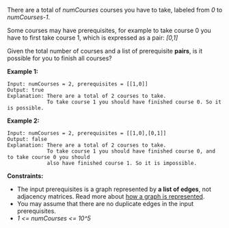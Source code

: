 There are a total of *numCourses* courses you have to take, labeled from *0* to *numCourses-1*.

Some courses may have prerequisites, for example to take course 0 you have to first take course 1, which is expressed as a pair: *[0,1]*

Given the total number of courses and a list of prerequisite **pairs**, is it possible for you to finish all courses?

**Example 1:**
```
Input: numCourses = 2, prerequisites = [[1,0]]
Output: true
Explanation: There are a total of 2 courses to take.
             To take course 1 you should have finished course 0. So it is possible.
```

**Example 2:**
```
Input: numCourses = 2, prerequisites = [[1,0],[0,1]]
Output: false
Explanation: There are a total of 2 courses to take.
             To take course 1 you should have finished course 0, and to take course 0 you should
             also have finished course 1. So it is impossible.
```

**Constraints:**
* The input prerequisites is a graph represented by **a list of edges**, not adjacency matrices. Read more about [how a graph is represented](https://www.khanacademy.org/computing/computer-science/algorithms/graph-representation/a/representing-graphs).
* You may assume that there are no duplicate edges in the input prerequisites.
* *1 <= numCourses <= 10^5*